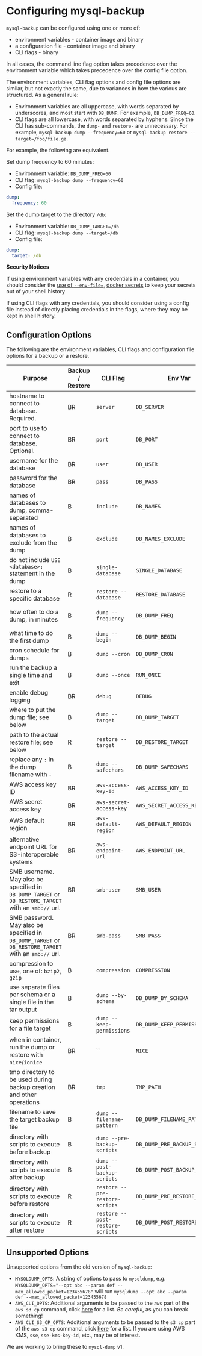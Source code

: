# Configuring mysql-backup

`mysql-backup` can be configured using one or more of:

* environment variables - container image and binary
* a configuration file - container image and binary
* CLI flags - binary

In all cases, the command line flag option takes precedence over the environment variable which takes
precedence over the config file option.

The environment variables, CLI flag options and config file options are similar, but not exactly the same,
due to variances in how the various are structured. As a general rule:

* Environment variables are all uppercase, with words separated by underscores, and most start with `DB_DUMP`. For example, `DB_DUMP_FREQ=60`.
* CLI flags are all lowercase, with words separated by hyphens. Since the CLI has sub-commands, the `dump-` and `restore-` are unnecessary. For example, `mysql-backup dump --frequency=60` or `mysql-backup restore --target=/foo/file.gz`.

For example, the following are equivalent.

Set dump frequency to 60 minutes:

* Environment variable: `DB_DUMP_FREQ=60`
* CLI flag: `mysql-backup dump --frequency=60`
* Config file:
```yaml
dump:
  frequency: 60
```

Set the dump target to the directory `/db`:

* Environment variable: `DB_DUMP_TARGET=/db`
* CLI flag: `mysql-backup dump --target=/db`
* Config file:
```yaml
dump:
  target: /db
```

**Security Notices**

If using environment variables with any credentials in a container, you should consider the [use of `--env-file=`](https://docs.docker.com/engine/reference/commandline/run/#set-environment-variables-e-env-env-file), [docker secrets](https://docs.docker.com/engine/swarm/secrets/) to keep your secrets out of your shell history

If using CLI flags with any credentials, you should consider using a config file instead of directly
placing credentials in the flags, where they may be kept in shell history.

## Configuration Options

The following are the environment variables, CLI flags and configuration file options for a backup or a restore.

| Purpose | Backup / Restore | CLI Flag | Env Var | Config Key | Default |
| --- | --- | --- | --- | --- | --- |
| hostname to connect to database. Required. | BR | `server` | `DB_SERVER` | `server` |  |
| port to use to connect to database. Optional. | BR | `port` | `DB_PORT` | `port` | 3306 |
| username for the database | BR | `user` | `DB_USER` | `user` |  |
| password for the database | BR | `pass` | `DB_PASS` | `pass` |  |
| names of databases to dump, comma-separated | B | `include` | `DB_NAMES` | `include` | all databases in the server |
| names of databases to exclude from the dump | B | `exclude` | `DB_NAMES_EXCLUDE` | `exclude` |  |
| do not include `USE <database>;` statement in the dump | B | `single-database` | `SINGLE_DATABASE` | `single-database` | `false` |
| restore to a specific database | R | `restore --database` | `RESTORE_DATABASE` | `restore.database` |  |
| how often to do a dump, in minutes | B | `dump --frequency` | `DB_DUMP_FREQ` | `dump.frequency` | `1440` (in minutes), i.e. once per day |
| what time to do the first dump | B | `dump --begin` | `DB_DUMP_BEGIN` | `dump.-begin` | `0`, i.e. immediately |
| cron schedule for dumps | B | `dump --cron` | `DB_DUMP_CRON` | `dump.cron` |  |
| run the backup a single time and exit | B | `dump --once` | `RUN_ONCE` | `dump.once` | `false` |
| enable debug logging | BR | `debug` | `DEBUG` | `debug` | `false` |
| where to put the dump file; see below | B | `dump --target` | `DB_DUMP_TARGET` | `dump.target` |  |
| path to the actual restore file; see below | R | `restore --target` | `DB_RESTORE_TARGET` | `restore.target` |  |
| replace any `:` in the dump filename with `-` | B | `dump --safechars` | `DB_DUMP_SAFECHARS` | `dump.safechars` | `false` |
| AWS access key ID | BR | `aws-access-key-id` | `AWS_ACCESS_KEY_ID` | `aws-access-key-id` |  |
| AWS secret access key | BR | `aws-secret-access-key` | `AWS_SECRET_ACCESS_KEY` | `aws-secret-access-key` |  |
| AWS default region | BR | `aws-default-region` | `AWS_DEFAULT_REGION` | `aws-default-region` |  |
| alternative endpoint URL for S3-interoperable systems | BR | `aws-endpoint-url` | `AWS_ENDPOINT_URL` | `aws-endpoint-url` |  |
| SMB username. May also be specified in `DB_DUMP_TARGET` or `DB_RESTORE_TARGET` with an `smb://` url. | BR | `smb-user` | `SMB_USER` | `smb-user` |  |
| SMB password. May also be specified in `DB_DUMP_TARGET` or `DB_RESTORE_TARGET` with an `smb://` url. | BR | `smb-pass` | `SMB_PASS` | `smb-pass` |  |
| compression to use, one of: `bzip2`, `gzip` | B | `compression` | `COMPRESSION` | `compression` | `gzip` |
| use separate files per schema or a single file in the tar output | B | `dump --by-schema` | `DB_DUMP_BY_SCHEMA` | `dump.by-schema` | `false` |
| keep permissions for a file target | B | `dump --keep-permissions` | `DB_DUMP_KEEP_PERMISSIONS` | `dump.keep-permissions` | `true` |
| when in container, run the dump or restore with `nice`/`ionice` | BR | `` | `NICE` | `` | `false` |
| tmp directory to be used during backup creation and other operations | BR | `tmp` | `TMP_PATH` | `tmp` | system-defined |
| filename to save the target backup file | B | `dump --filename-pattern` | `DB_DUMP_FILENAME_PATTERN` | `dump.filename-pattern` |  |
| directory with scripts to execute before backup | B | `dump --pre-backup-scripts` | `DB_DUMP_PRE_BACKUP_SCRIPTS` | `dump.pre-backup-scripts` | in container, `/scripts.d/pre-backup/` |
| directory with scripts to execute after backup | B | `dump --post-backup-scripts` | `DB_DUMP_POST_BACKUP_SCRIPTS` | `dump.post-backup-scripts` | in container, `/scripts.d/post-backup/` |
| directory with scripts to execute before restore | R | `restore --pre-restore-scripts` | `DB_DUMP_PRE_RESTORE_SCRIPTS` | `dump.pre-restore-scripts` | in container, `/scripts.d/pre-restore/` |
| directory with scripts to execute after restore | R | `restore --post-restore-scripts` | `DB_DUMP_POST_RESTORE_SCRIPTS` | `dump.post-restore-scripts` | in container, `/scripts.d/post-restore/` |


## Unsupported Options

Unsupported options from the old version of `mysql-backup`:

* `MYSQLDUMP_OPTS`: A string of options to pass to `mysqldump`, e.g. `MYSQLDUMP_OPTS="--opt abc --param def --max_allowed_packet=123455678"` will run `mysqldump --opt abc --param def --max_allowed_packet=123455678`
* `AWS_CLI_OPTS`: Additional arguments to be passed to the `aws` part of the `aws s3 cp` command, click [here](https://docs.aws.amazon.com/cli/latest/reference/#options) for a list. _Be careful_, as you can break something!
* `AWS_CLI_S3_CP_OPTS`: Additional arguments to be passed to the `s3 cp` part of the `aws s3 cp` command, click [here](https://docs.aws.amazon.com/cli/latest/reference/s3/cp.html#options) for a list. If you are using AWS KMS, `sse`, `sse-kms-key-id`, etc., may be of interest.

We are working to bring these to `mysql-dump` v1.